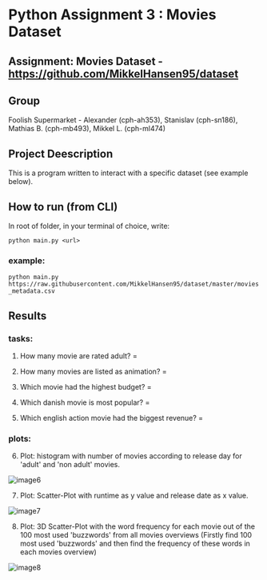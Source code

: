 # Python Assignment 3 : Movies Dataset



## Assignment: Movies Dataset - https://github.com/MikkelHansen95/dataset

## Group
Foolish Supermarket - Alexander (cph-ah353), Stanislav (cph-sn186), Mathias B. (cph-mb493), Mikkel L. (cph-ml474)

## Project Deescription
This is a program written to interact with a specific dataset (see example below).

## How to run (from CLI)
In root of folder, in your terminal of choice, write:

```python main.py <url>```

### example:

```python main.py https://raw.githubusercontent.com/MikkelHansen95/dataset/master/movies_metadata.csv```

## Results

### tasks:
1) How many movie are rated adult? = 

2) How many movies are listed as animation? = 

3) Which movie had the highest budget? = 

4) Which danish movie is most popular? = 

5) Which english action movie had the biggest revenue? = 

### plots:
6) Plot: histogram with number of movies according to release day for 'adult' and 'non adult' movies.

![image6](linkhere)

7) Plot: Scatter-Plot with runtime as y value and release date as x value.

![image7](linkhere)

8) Plot: 3D Scatter-Plot with the word frequency for each movie out of the 100 most used 'buzzwords' from all movies overviews (Firstly find 100 most used 'buzzwords' and then find the frequency of these words in each movies overview)

![image8](linkhere)

